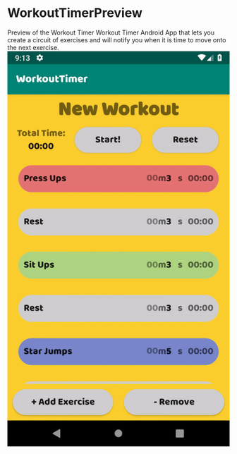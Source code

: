 # WorkoutTimerPreview
Preview of the Workout Timer
Workout Timer Android App that lets you create a circuit of exercises and will notify you when it is time to move onto the next exercise.
![](workoutTimer.gif)
